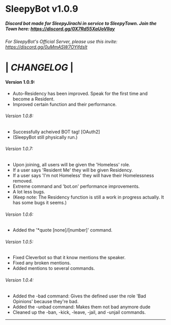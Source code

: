 # SleepyBot v1.0.9
##### Discord bot made for _SleepyJirachi_ in service to _SleepyTown_. Join the Town here: https://discord.gg/0X7Rd55XaUoVIIay

###### For SleepyBot's Official Server, please use this invite: https://discord.gg/0uMmASW7OYifdsIt

# |    _CHANGELOG_    |

#### **Version 1.0.9**:
- Auto-Residency has been improved. Speak for the first time and become a Resident.
- Improved certain function and their performance.

###### *Version 1.0.8*:
- Successfully acheived BOT tag! [OAuth2]
- (SleepyBot still physically run.)

###### *Version 1.0.7*:
- Upon joining, all users will be given the 'Homeless' role.
- If a user says 'Resident Me' they will be given Residency.
- If a user says 'I'm not Homeless' they will have their Homelessness removed.
- Extreme command and 'bot.on' performance improvements.
- A lot less bugs.
- (Keep note: The Residency function is still a work in progress actually. It has some bugs it seems.)

###### *Version 1.0.6*:
- Added the '*quote [none]/[number]' command.

###### *Version 1.0.5*:
- Fixed Cleverbot so that it know mentions the speaker.
- Fixed any broken mentions.
- Added mentions to several commands.

###### *Version 1.0.4*:
- Added the -bad command: Gives the defined user the role 'Bad Opinions' because they're bad.
- Added the -unbad command: Makes them not bad anymore dude
- Cleaned up the -ban, -kick, -leave, -jail, and -unjail commands.

_________________________________________________________________________________________________________________________
